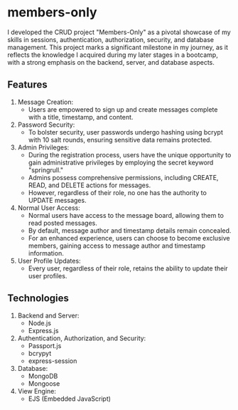 # members-only

I developed the CRUD project "Members-Only" as a pivotal showcase of my skills in sessions, authentication, authorization, security, and database management. This project marks a significant milestone in my journey, as it reflects the knowledge I acquired during my later stages in a bootcamp, with a strong emphasis on the backend, server, and database aspects.


## Features

1. Message Creation:
   - Users are empowered to sign up and create messages complete with a title, timestamp, and content.
2. Password Security:
   - To bolster security, user passwords undergo hashing using bcrypt with 10 salt rounds, ensuring sensitive data remains protected.
4. Admin Privileges:
   - During the registration process, users have the unique opportunity to gain administrative privileges by employing the secret keyword "springrull."
   - Admins possess comprehensive permissions, including CREATE, READ, and DELETE actions for messages.
   - However, regardless of their role, no one has the authority to UPDATE messages.
6. Normal User Access:
   - Normal users have access to the message board, allowing them to read posted messages.
   - By default, message author and timestamp details remain concealed.
   - For an enhanced experience, users can choose to become exclusive members, gaining access to message author and timestamp information.
8. User Profile Updates:
   - Every user, regardless of their role, retains the ability to update their user profiles.

## Technologies

1. Backend and Server:
   - Node.js
   - Express.js
2. Authentication, Authorization, and Security:
   - Passport.js
   - bcrypyt
   - express-session
3. Database:
   - MongoDB
   - Mongoose
4. View Engine:
   - EJS (Embedded JavaScript)
